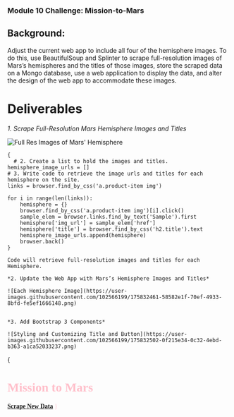 ### Module 10 Challenge: Mission-to-Mars

## Background: 

Adjust the current web app to include all four of the hemisphere images. To do this, use BeautifulSoup and Splinter to scrape full-resolution images of Mars’s hemispheres and the titles of those images, store the scraped data on a Mongo database, use a web application to display the data, and alter the design of the web app to accommodate these images.

# Deliverables

*1. Scrape Full-Resolution Mars Hemisphere Images and Titles*

![Full Res Images of Mars' Hemisphere](https://user-images.githubusercontent.com/102566199/175832244-0c73e864-4080-462e-b8d5-c25a4a02659b.png)

```
{
  # 2. Create a list to hold the images and titles.
hemisphere_image_urls = []
# 3. Write code to retrieve the image urls and titles for each hemisphere on the site.
links = browser.find_by_css('a.product-item img')

for i in range(len(links)):
    hemisphere = {}
    browser.find_by_css('a.product-item img')[i].click()
    sample_elem = browser.links.find_by_text('Sample').first
    hemisphere['img_url'] = sample_elem['href']
    hemisphere['title'] = browser.find_by_css('h2.title').text
    hemisphere_image_urls.append(hemisphere)
    browser.back() 
}

Code will retrieve full-resolution images and titles for each Hemisphere.

*2. Update the Web App with Mars’s Hemisphere Images and Titles*

![Each Hemisphere Image](https://user-images.githubusercontent.com/102566199/175832461-58582e1f-70ef-4933-8bfd-fe5ef1666148.png)


*3. Add Bootstrap 3 Components* 

![Styling and Customizing Title and Button](https://user-images.githubusercontent.com/102566199/175832502-0f215e34-0c32-4ebd-b363-a1ca52033237.png)

```
{
<div class="jumbotron text-center">
        <p><font color = "pink" face="WildWest"</p>
        <h1>Mission to Mars</h1>
        <!-- Add a button to activate scraping script -->
        <p><a class="btn btn-info btn-lg" href="/scrape" role="button"><strong>Scrape New Data</strong></a>
}
        



